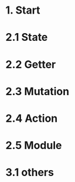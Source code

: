 # 1. Start



# 2.1 State



# 2.2 Getter



# 2.3 Mutation



# 2.4 Action



# 2.5 Module



# 3.1 others
